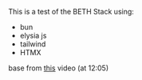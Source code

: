 This is a test of the BETH Stack
using:

- bun
- elysia js
- tailwind
- HTMX

base from [this](https://www.youtube.com/watch?v=cpzowDDJj24&list=PLmAdx1XgyqgT1Flia_lGCxP3KacylIRBw&index=14) video
(at 12:05)
